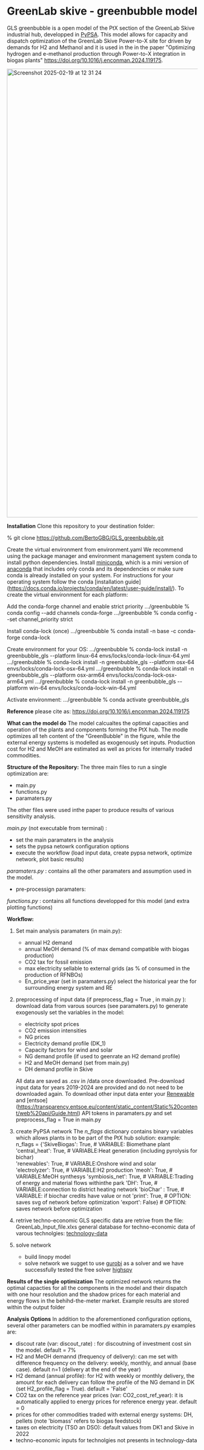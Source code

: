 # GreenLab skive - greenbubble model

GLS greenbubble is a open model of the PtX section of the GreenLab Skive industrial hub, developped in [PyPSA](https://github.com/PyPSA/pypsa). This model allows for capacity and dispatch optimization of the GreenLab Skive Power-to-X site for driven by demands for H2 and Methanol and it is used in the in the paper "Optimizing hydrogen and e-methanol production through Power-to-X integration in biogas plants" https://doi.org/10.1016/j.enconman.2024.119175.

<img width="1184" alt="Screenshot 2025-02-19 at 12 31 24" src="https://github.com/user-attachments/assets/5f6ee063-35cb-4a9e-b6d0-26efd2ed2069" />



**Installation**
Clone this repository to your destination folder:

% git clone https://github.com/BertoGBG/GLS_greenbubble.git

Create the virtual environment from environment.yaml
We recommend using the package manager and environment management system conda to install python dependencies. Install [miniconda](https://docs.anaconda.com/miniconda/), which is a mini version of [anaconda](https://www.anaconda.com)
 that includes only conda and its dependencies or make sure conda is already installed on your system. For instructions for your operating system follow the conda [installation guide] (https://docs.conda.io/projects/conda/en/latest/user-guide/install/).
To create the virtual environment for each platform:

Add the conda-forge channel and enable strict priority
.../greenbubble % conda config --add channels conda-forge
.../greenbubble % conda config --set channel_priority strict

Install conda-lock (once)
.../greenbubble % conda install -n base -c conda-forge conda-lock

Create environment for your OS:
.../greenbubble % conda-lock install -n greenbubble_gls --platform linux-64 envs/locks/conda-lock-linux-64.yml
.../greenbubble % conda-lock install -n greenbubble_gls --platform osx-64 envs/locks/conda-lock-osx-64.yml
.../greenbubble % conda-lock install -n greenbubble_gls --platform osx-arm64 envs/locks/conda-lock-osx-arm64.yml
.../greenbubble % conda-lock install -n greenbubble_gls --platform win-64 envs/locks/conda-lock-win-64.yml

Activate environment:
.../greenbubble % conda activate greenbubble_gls


**Reference**
please cite as: https://doi.org/10.1016/j.enconman.2024.119175



**What can the model do**
The model calcualtes the optimal capacities and operation of the plants and components forming the PtX hub. The modle optimizes all teh content of the "GreenBubble" in the figure, while the external energy systems is modelled as exogenously set inputs. Production cost for H2 and MeOH are estimated as well as prices for internally traded commodities.


**Structure of the Repository:**
The three main files to run a single optimization are:
- main.py
- functions.py
- paramaters.py

The other files were used inthe paper to produce results of various sensitivity analysis.

_main.py_ (not executable from terminal) : 
   - set the main paramaters in the analysis
   - sets the pypsa netowrk configuration options
   - execute the workflow (load input data, create pypsa network, optimize network, plot basic results)

_paramaters.py_ : contains all the other paramaters and assumption used in the model. 
   - pre-processign paramaters:

_functions.py_ : contains all functions developped for this model (and extra plotting functions) 



**Workflow:**
1) Set main analysis paramaters (in main.py):
   - annual H2 demand 
   - annual MeOH demand (% of max demand compatible with biogas production)
   - CO2 tax for fossil emission
   - max electricity sellable to external grids (as % of consumed in the production of RFNBOs)
   - En_price_year (set in paramaters.py) select the historical year the for surrounding energy system and RE

2) preprocessing of input data (if preprocess_flag = True , in main.py ):
   download  data from varous sources (see paramaters.py) to generate exogenously set the variables in the model:
   - electricity spot prices
   - CO2 emission intensities
   - NG prices
   - Electricity demand profile (DK_1)
   - Capacity factors for wind and solar
   - NG demand profile (if used to geenrate an H2 demand profile)
   - H2 and MeOH demand (set from main.py)
   - DH demand profile in Skive
     
   All data are saved as .csv in /data once downloaded.  Pre-download input data for years 2019-2024 are provided and do not need to be downloaded again. To download other input data enter your [Renewable](https://www.renewables.ninja) and [entsoe]                    (https://transparency.entsoe.eu/content/static_content/Static%20content/web%20api/Guide.html) API tokens in
paramaters.py and set  preprocess_flag = True in main.py 

3) create PyPSA network
   The _n_flags_ dictionary contains binary variables which allows plants in to be part of the PtX hub  solution: 
   example:
   n_flags = {'SkiveBiogas': True,         # VARIABLE: Biomethane plant                    
              'central_heat': True,        # VARIABLE:Heat generation  (including pyrolysis for bichar)     
              'renewables': True,          # VARIABLE:Onshore wind and solar      
              'electrolyzer': True,        # VARIABLE:H2 production 
              'meoh': True,                # VARIABLE:MeOH synthesys
              'symbiosis_net': True,       # VARIABLE:Trading of energy and material flows withinthe park
              'DH': True,                  # VARIABLE:connection to district heating network 
              'bioChar' : True,            # VARIABLE: if biochar credits have value or not
              'print': True,               # OPTION: saves svg of network before optimization
              'export': False}             # OPTION: saves network before optimization

4) retrive techno-economic
   GLS specific data are retrive from the file: GreenLab_Input_file.xlxs
   general database for techno-economic data of varous technolgies: [technology-data](https://technology-data.readthedocs.io/en/latest/)
 
5) solve network
   - build linopy model
   - solve network
     we sugget to use [gurobi](gurobi.com) as a solver and we have successfully tested the free solver [highspy](https://pypi.org/project/highspy/)

**Results of the single optimization**
The optimized network returns the optimal capacties for all the components in the model and their dispatch with one hour resolution and the shadow prices for each material and energy flows in the behihd-the-meter market.
Example results are stored within the output folder


**Analysis Options**
In addition to the aforementioned configuration options, several other parameters can be modfied within in paramaters.py
examples are: 
- discout rate (var: discout_rate) : for discoutning of investment cost sin the model. default = 7%
- H2 and MeOH demannd (frequency of delivery): can me set with difference frequency on the delivery: weekly, monthly, and annual (base case). default n=1 (delivery at the end of the year)
- H2 demand (annual profile): for H2 with weekly or monthly delivery, the amount for each delivery can follow the profile of the NG demand in DK (set H2_profile_flag = True). default = 'False'
- CO2 tax on the reference year prices (var: CO2_cost_ref_year): it is automatically applied to energy prices for reference energy year. default = 0
- prices for other commodities traded with external energy systems: DH, pellets (note 'biomass' refers to biogas feedstock)
- taxes on electricity (TSO an DSO): default values from DK1 and Skive in 2022
- techno-economic inputs for technolgies not presents in technology-data





  
